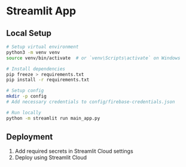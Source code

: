 # Streamlit App

## Local Setup

```bash
# Setup virtual environment
python3 -m venv venv
source venv/bin/activate  # or `venv\Scripts\activate` on Windows

# Install dependencies
pip freeze > requirements.txt
pip install -r requirements.txt

# Setup config
mkdir -p config
# Add necessary credentials to config/firebase-credentials.json

# Run locally
python -m streamlit run main_app.py
```

## Deployment

1. Add required secrets in Streamlit Cloud settings
2. Deploy using Streamlit Cloud
